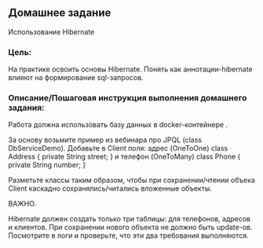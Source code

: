 ## Домашнее задание

Использование Hibernate

### Цель: 

На практике освоить основы Hibernate.
Понять как аннотации-hibernate влияют на формирование sql-запросов.

### Описание/Пошаговая инструкция выполнения домашнего задания:

Работа должна использовать базу данных в docker-контейнере .

За основу возьмите пример из вебинара про JPQL (class DbServiceDemo).
Добавьте в Client поля:
адрес (OneToOne)
class Address {
private String street;
}
и телефон (OneToMany)
class Phone {
private String number;
}

Разметьте классы таким образом, чтобы при сохранении/чтении объека Client каскадно сохранялись/читались вложенные объекты.

ВАЖНО.

Hibernate должен создать только три таблицы: для телефонов, адресов и клиентов.
При сохранении нового объекта не должно быть update-ов.
Посмотрите в логи и проверьте, что эти два требования выполняются.